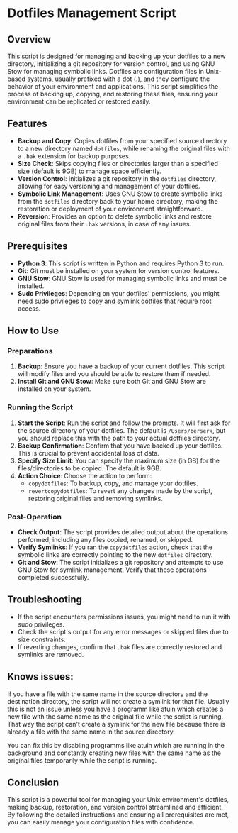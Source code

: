 # Dotfiles Management Script

## Overview

This script is designed for managing and backing up your dotfiles to a new directory, initializing a git repository for version control, and using GNU Stow for managing symbolic links. Dotfiles are configuration files in Unix-based systems, usually prefixed with a dot (.), and they configure the behavior of your environment and applications. This script simplifies the process of backing up, copying, and restoring these files, ensuring your environment can be replicated or restored easily.

## Features

- **Backup and Copy**: Copies dotfiles from your specified source directory to a new directory named `dotfiles`, while renaming the original files with a `.bak` extension for backup purposes.
- **Size Check**: Skips copying files or directories larger than a specified size (default is 9GB) to manage space efficiently.
- **Version Control**: Initializes a git repository in the `dotfiles` directory, allowing for easy versioning and management of your dotfiles.
- **Symbolic Link Management**: Uses GNU Stow to create symbolic links from the `dotfiles` directory back to your home directory, making the restoration or deployment of your environment straightforward.
- **Reversion**: Provides an option to delete symbolic links and restore original files from their `.bak` versions, in case of any issues.

## Prerequisites

- **Python 3**: This script is written in Python and requires Python 3 to run.
- **Git**: Git must be installed on your system for version control features.
- **GNU Stow**: GNU Stow is used for managing symbolic links and must be installed.
- **Sudo Privileges**: Depending on your dotfiles' permissions, you might need sudo privileges to copy and symlink dotfiles that require root access.

## How to Use

### Preparations

1. **Backup**: Ensure you have a backup of your current dotfiles. This script will modify files and you should be able to restore them if needed.
2. **Install Git and GNU Stow**: Make sure both Git and GNU Stow are installed on your system.

### Running the Script

1. **Start the Script**: Run the script and follow the prompts. It will first ask for the source directory of your dotfiles. The default is `/Users/berserk`, but you should replace this with the path to your actual dotfiles directory.
2. **Backup Confirmation**: Confirm that you have backed up your dotfiles. This is crucial to prevent accidental loss of data.
3. **Specify Size Limit**: You can specify the maximum size (in GB) for the files/directories to be copied. The default is 9GB.
4. **Action Choice**: Choose the action to perform:
   - `copydotfiles`: To backup, copy, and manage your dotfiles.
   - `revertcopydotfiles`: To revert any changes made by the script, restoring original files and removing symlinks.

### Post-Operation

- **Check Output**: The script provides detailed output about the operations performed, including any files copied, renamed, or skipped.
- **Verify Symlinks**: If you ran the `copydotfiles` action, check that the symbolic links are correctly pointing to the new `dotfiles` directory.
- **Git and Stow**: The script initializes a git repository and attempts to use GNU Stow for symlink management. Verify that these operations completed successfully.

## Troubleshooting

- If the script encounters permissions issues, you might need to run it with sudo privileges.
- Check the script's output for any error messages or skipped files due to size constraints.
- If reverting changes, confirm that `.bak` files are correctly restored and symlinks are removed.
## Knows issues: 
If you have a file with the same name in the source directory and the destination directory, the script will not create a symlink for that file. Usually this is not an issue unless you have a programm like atuin which creates a new file with the same name as the original file while the script is running. That way the script can't create a symlink for the new file because there is already a file with the same name in the source directory.

You can fix this by disabling programms like atuin which are running in the background and constantly creating new files with the same name as the original files temporarily while the script is running.


## Conclusion

This script is a powerful tool for managing your Unix environment's dotfiles, making backup, restoration, and version control streamlined and efficient. By following the detailed instructions and ensuring all prerequisites are met, you can easily manage your configuration files with confidence.
